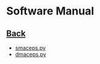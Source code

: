 # Software Manual

## [Back](../)

- [smaceps.py](smaceps/smaceps.md)
- [dmaceps.py](dmaceps/dmaceps.md)

